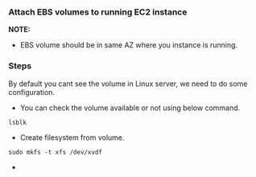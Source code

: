### Attach EBS volumes to running EC2 instance

**NOTE:**
* EBS volume should be in same AZ where you instance is running.

### Steps
By default you cant see the volume in Linux server, we need to do some configuration.

* You can check the volume available or not using below command.

```
lsblk
```

* Create filesystem from volume.

```
sudo mkfs -t xfs /dev/xvdf
```

* 

